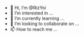 - 👋 Hi, I’m @RizYoi
- 👀 I’m interested in ...
- 🌱 I’m currently learning ...
- 💞️ I’m looking to collaborate on ...
- 📫 How to reach me ...

<!---
RizYoi/RizYoi is a ✨ special ✨ repository because its `README.md` (this file) appears on your GitHub profile.
You can click the Preview link to take a look at your changes.
--->
